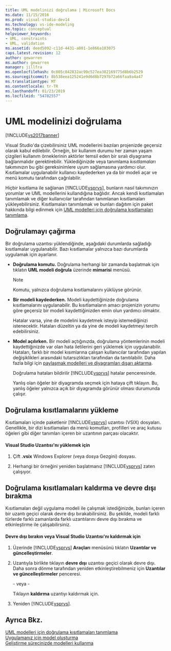 ```yaml
---
title: UML modelinizi doğrulama | Microsoft Docs
ms.date: 11/15/2016
ms.prod: visual-studio-dev14
ms.technology: vs-ide-modeling
ms.topic: conceptual
helpviewer_keywords:
- UML, constraints
- UML, validation
ms.assetid: deed5092-c11d-4431-a801-1e866a103075
caps.latest.revision: 12
author: gewarren
ms.author: gewarren
manager: jillfra
ms.openlocfilehash: 0c805c842832ac99c527ea382169775d8b6b2529
ms.sourcegitcommit: 8b538eea125241e9d6d8b7297b72a66faa9a4a47
ms.translationtype: MT
ms.contentlocale: tr-TR
ms.lasthandoff: 01/23/2019
ms.locfileid: "54782557"
---
```

# <a name="validate-your-uml-model"></a>UML modelinizi doğrulama
[!INCLUDE[vs2017banner](../includes/vs2017banner.md)]

Visual Studio'da çizebilirsiniz UML modellerini bazıları projenizde geçersiz olarak kabul edilebilir. Örneğin, bir kullanım durumu her zaman yaşam çizgileri kullanım örneklerinin aktörler temsil eden bir sıralı diyagrama bağlanmalıdır gerektirebilir. Yüklediğinizde veya tanımlama *kısıtlamaları* takımınızın bu gibi gereksinimlere uyum sağlamasına yardımcı olur. Kısıtlamalar uygulanabilir kullanıcı kaydederken ya da bir modeli açar ve menü komutu tarafından çağrılabilir.  
  
 Hiçbir kısıtlama ile sağlanan [!INCLUDE[vsprvs](../includes/vsprvs-md.md)], bunların nasıl takımınızın yorumlar ve UML modellerini kullandığına bağlıdır. Ancak kendi kısıtlamaları tanımlamak ve diğer kullanıcılar tarafından tanımlanan kısıtlamaları yükleyebilirsiniz. Kısıtlamaları tanımlamak ve bunları dağıtım için paket hakkında bilgi edinmek için [UML modelleri için doğrulama kısıtlamaları tanımlama](../modeling/define-validation-constraints-for-uml-models.md).  
  
## <a name="invoking-validation"></a>Doğrulamayı çağırma  
 Bir doğrulama uzantısı yüklendiğinde, aşağıdaki durumlarda sağladığı kısıtlamalar uygulanabilir. Bazı kısıtlamalar yalnızca bazı durumlarda uygulamak için ayarlanır.  
  
- **Doğrulama komutu.** Doğrulama herhangi bir zamanda başlatmak için tıklatın **UML modeli doğrula** üzerinde **mimarisi** menüsü.  
  
  > [!NOTE]
  >  Komutu, yalnızca doğrulama kısıtlamalarını yüklüyse görünür.  
  
- **Bir modeli kaydederken.** Modeli kaydettiğinizde doğrulama kısıtlamalarını uygulanabilir. Bu kısıtlamaların amacı projenizin yorumu göre geçersiz bir modeli kaydettiğinizden emin olun yardımcı olmaktır.  
  
   Hatalar varsa, yine de modelini kaydetmek isteyip istemediğinizi istenecektir. Hataları düzeltin ya da yine de modeli kaydetmeyi tercih edebilirsiniz.  
  
- **Model açılırken.** Bir modeli açtığınızda, doğrulama yöntemlerinin modeli kaydettiğinizde var olan hata iletilerini geri yüklemek için uygulanabilir. Hataları, farklı bir model kısımlarına çalışan kullanıcılar tarafından yapılan değişiklikleri arasındaki tutarsızlıkları tarafından da tanıtılabilir. Daha fazla bilgi için [paylaşmak modelleri ve diyagramları dışarı aktarma](../modeling/share-models-and-exporting-diagrams.md).  
  
  Doğrulama hataları bildirilir [!INCLUDE[vsprvs](../includes/vsprvs-md.md)] hatalar penceresinde.  
  
  Yanlış olan öğeler bir diyagramda seçmek için hataya çift tıklayın. Bu, yanlış öğeler yalnızca açık bir diyagramda görünür olması durumunda çalışır.  
  
## <a name="installing-validation-constraints"></a>Doğrulama kısıtlamalarını yükleme  
 Kısıtlamaları içinde paketlenir [!INCLUDE[vsprvs](../includes/vsprvs-md.md)] uzantısı (VSIX) dosyaları. Genellikle, bir dizi kısıtlamaları da menü komutları, profilleri ve araç kutusu öğeleri gibi diğer tanımları içeren bir uzantının parçası olacaktır.  
  
#### <a name="to-install-a-visual-studio-extension"></a>Visual Studio Uzantısı'nı yüklemek için  
  
1.  Çift **.vsix** Windows Explorer (veya dosya Gezgini) dosyası.  
  
2.  Herhangi bir örneğini yeniden başlatmanız [!INCLUDE[vsprvs](../includes/vsprvs-md.md)] zaten çalışıyor.  
  
## <a name="disabling-and-uninstalling-validation-constraints"></a>Doğrulama kısıtlamaları kaldırma ve devre dışı bırakma  
 Kısıtlamaları değil uygulama modeli ile çalışmak istediğinizde, bunları içeren bir uzantı geçici olarak devre dışı bırakabilirsiniz. Bu şekilde, modeli farklı türlerde farklı zamanlarda farklı uzantılarını devre dışı bırakma ve etkinleştirme ile çalışabilirsiniz.  
  
#### <a name="to-disable-or-uninstall-a-visual-studio-extension"></a>Devre dışı bırakın veya Visual Studio Uzantısı'nı kaldırmak için  
  
1.  Üzerinde [!INCLUDE[vsprvs](../includes/vsprvs-md.md)] **Araçları** menüsünü tıklatın **Uzantılar ve güncelleştirmeler**.  
  
2.  Uzantıyla birlikte tıklayın **devre dışı** uzantısı geçici olarak devre dışı. Daha sonra dönme tarafından yeniden etkinleştirebilmeniz için **Uzantılar ve güncelleştirmeler** penceresi.  
  
     \- veya -  
  
     Tıklayın **kaldırma** uzantıyı kaldırmak için.  
  
3.  Yeniden [!INCLUDE[vsprvs](../includes/vsprvs-md.md)].  
  
## <a name="see-also"></a>Ayrıca Bkz.  
 [UML modelleri için doğrulama kısıtlamaları tanımlama](../modeling/define-validation-constraints-for-uml-models.md)   
 [Uygulamanız için model oluşturma](../modeling/create-models-for-your-app.md)   
 [Geliştirme sürecinizde modelleri kullanma](../modeling/use-models-in-your-development-process.md)
